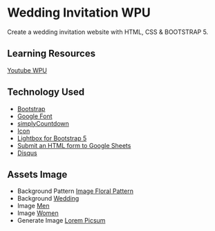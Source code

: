 # Wedding Invitation WPU

Create a wedding invitation website with HTML, CSS & BOOTSTRAP 5.

## Learning Resources

[Youtube WPU](https://www.youtube.com/@sandhikagalihWPU/featured)

## Technology Used

- [Bootstrap](https://getbootstrap.com)
- [Google Font](https://fonts.google.com)
- [simplyCountdown](https://vincentloy.github.io/simplyCountdown.js/)
- [Icon](https://icons.getbootstrap.com)
- [Lightbox for Bootstrap 5](https://trvswgnr.github.io/bs5-lightbox/)
- [Submit an HTML form to Google Sheets](https://github.com/levinunnink/html-form-to-google-sheet)
- [Disqus](https://disqus.com)

## Assets Image

- Background Pattern [Image Floral Pattern](https://www.freepik.com/free-vector/vintage-ornamental-flowers-background_6073803.htm#query=floral%20pattern&position=1&from_view=keyword&track=ais)
- Background [Wedding](https://unsplash.com/photos/464ps_nOflw)
- Image [Men](https://unsplash.com/photos/3JmfENcL24M)
- Image [Women](https://unsplash.com/photos/x9cXI2eQLBw)
- Generate Image [Lorem Picsum](https://picsum.photos)
